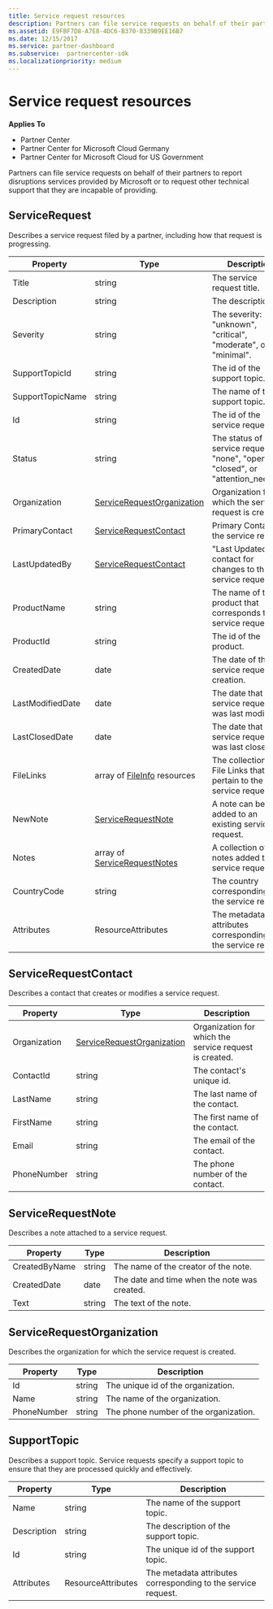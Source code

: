 ```yaml
---
title: Service request resources
description: Partners can file service requests on behalf of their partners to report disruptions services provided by Microsoft or to request other technical support that they are incapable of providing.
ms.assetid: E9FBF7D8-A7E8-4DC6-B370-8339B9EE16B7
ms.date: 12/15/2017
ms.service: partner-dashboard
ms.subservice:  partnercenter-sdk
ms.localizationpriority: medium
---
```


# Service request resources


**Applies To**

- Partner Center
- Partner Center for Microsoft Cloud Germany
- Partner Center for Microsoft Cloud for US Government

Partners can file service requests on behalf of their partners to report
disruptions services provided by Microsoft or to request other technical
support that they are incapable of providing.

## <span id="ServiceRequest"/><span id="servicerequest"/><span id="SERVICEREQUEST"/>ServiceRequest


Describes a service request filed by a partner, including how that
request is progressing.

| Property         | Type                                                          | Description                                                                          |
|------------------|---------------------------------------------------------------|--------------------------------------------------------------------------------------|
| Title            | string                                                        | The service request title.                                                           |
| Description      | string                                                        | The description.                                                                     |
| Severity         | string                                                        | The severity: "unknown", "critical", "moderate", or "minimal".                       |
| SupportTopicId   | string                                                        | The id of the support topic.                                                         |
| SupportTopicName | string                                                        | The name of the support topic.                                                       |
| Id               | string                                                        | The id of the service request.                                                       |
| Status           | string                                                        | The status of the service request: "none", "open", "closed", or "attention\_needed". |
| Organization     | [ServiceRequestOrganization](#servicerequestorganization)     | Organization for which the service request is created.                               |
| PrimaryContact   | [ServiceRequestContact](#servicerequestcontact)               | Primary Contact on the service request.                                              |
| LastUpdatedBy    | [ServiceRequestContact](#servicerequestcontact)               | "Last Updated By" contact for changes to the service request.                        |
| ProductName      | string                                                        | The name of the product that corresponds to the service request.                     |
| ProductId        | string                                                        | The id of the product.                                                               |
| CreatedDate      | date                                                          | The date of the service request's creation.                                          |
| LastModifiedDate | date                                                          | The date that the service request was last modified.                                 |
| LastClosedDate   | date                                                          | The date that the service request was last closed.                                   |
| FileLinks        | array of [FileInfo](utility-resources.md#fileinfo) resources | The collection of File Links that pertain to the service request.                    |
| NewNote          | [ServiceRequestNote](#servicerequestnote)                     | A note can be added to an existing service request.                                  |
| Notes            | array of [ServiceRequestNotes](#servicerequestnote)           | A collection of notes added to the service request.                                  |
| CountryCode      | string                                                        | The country corresponding to the service request.                                    |
| Attributes       | ResourceAttributes                                            | The metadata attributes corresponding to the service request.                        |

## <span id="ServiceRequestContact"/><span id="servicerequestcontact"/><span id="SERVICEREQUESTCONTACT"/>ServiceRequestContact


Describes a contact that creates or modifies a service request.

| Property     | Type                                                      | Description                                            |
|--------------|-----------------------------------------------------------|--------------------------------------------------------|
| Organization | [ServiceRequestOrganization](#servicerequestorganization) | Organization for which the service request is created. |
| ContactId    | string                                                    | The contact's unique id.                               |
| LastName     | string                                                    | The last name of the contact.                          |
| FirstName    | string                                                    | The first name of the contact.                         |
| Email        | string                                                    | The email of the contact.                              |
| PhoneNumber  | string                                                    | The phone number of the contact.                       |

## <span id="ServiceRequestNote"/><span id="servicerequestnote"/><span id="SERVICEREQUESTNOTE"/>ServiceRequestNote


Describes a note attached to a service request.

| Property      | Type   | Description                                  |
|---------------|--------|----------------------------------------------|
| CreatedByName | string | The name of the creator of the note.         |
| CreatedDate   | date   | The date and time when the note was created. |
| Text          | string | The text of the note.                        |

## <span id="ServiceRequestOrganization"/><span id="servicerequestorganization"/><span id="SERVICEREQUESTORGANIZATION"/>ServiceRequestOrganization


Describes the organization for which the service request is created.

| Property    | Type   | Description                           |
|-------------|--------|---------------------------------------|
| Id          | string | The unique id of the organization.    |
| Name        | string | The name of the organization.         |
| PhoneNumber | string | The phone number of the organization. |

## <span id="SupportTopic"/><span id="supporttopic"/><span id="SUPPORTTOPIC"/>SupportTopic


Describes a support topic. Service requests specify a support topic to
ensure that they are processed quickly and effectively.

| Property    | Type               | Description                                                   |
|-------------|--------------------|---------------------------------------------------------------|
| Name        | string             | The name of the support topic.                                |
| Description | string             | The description of the support topic.                         |
| Id          | string             | The unique id of the support topic.                           |
| Attributes  | ResourceAttributes | The metadata attributes corresponding to the service request. |


